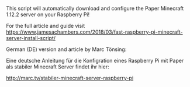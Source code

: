 This script will automatically download and configure the Paper Minecraft 1.12.2 server on your Raspberry Pi!

For the full article and guide visit https://www.jamesachambers.com/2018/03/fast-raspberry-pi-minecraft-server-install-script/

German (DE) version and article by Marc Tönsing:

Eine deutsche Anleitung für die Konfigration eines Raspberry Pi mit Paper als stabiler Minecraft Server findet ihr hier:

http://marc.tv/stabiler-minecraft-server-raspberry-pi
